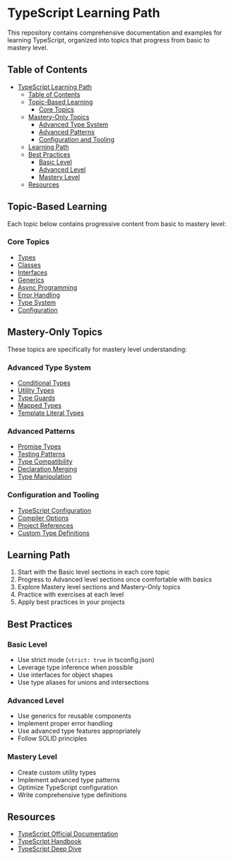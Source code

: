 # TypeScript Learning Path

This repository contains comprehensive documentation and examples for learning TypeScript, organized into topics that progress from basic to mastery level.

## Table of Contents
- [TypeScript Learning Path](#typescript-learning-path)
  - [Table of Contents](#table-of-contents)
  - [Topic-Based Learning](#topic-based-learning)
    - [Core Topics](#core-topics)
  - [Mastery-Only Topics](#mastery-only-topics)
    - [Advanced Type System](#advanced-type-system)
    - [Advanced Patterns](#advanced-patterns)
    - [Configuration and Tooling](#configuration-and-tooling)
  - [Learning Path](#learning-path)
  - [Best Practices](#best-practices)
    - [Basic Level](#basic-level)
    - [Advanced Level](#advanced-level)
    - [Mastery Level](#mastery-level)
  - [Resources](#resources)

## Topic-Based Learning

Each topic below contains progressive content from basic to mastery level:

### Core Topics
- [Types](topics/types/types.md)
- [Classes](topics/classes/classes.md)
- [Interfaces](topics/interfaces/interfaces.md)
- [Generics](topics/generics/generics.md)
- [Async Programming](topics/async/async.md)
- [Error Handling](topics/error-handling/error-handling.md)
- [Type System](topics/type-system/type-system.md)
- [Configuration](topics/configuration/configuration.md)

## Mastery-Only Topics

These topics are specifically for mastery level understanding:

### Advanced Type System
- [Conditional Types](mastery/conditional-types.md)
- [Utility Types](mastery/utility-types.md)
- [Type Guards](mastery/guards.md)
- [Mapped Types](mastery/mapped-types.md)
- [Template Literal Types](mastery/template-literal-types.md)

### Advanced Patterns
- [Promise Types](mastery/promise-types.md)
- [Testing Patterns](mastery/testing-patterns.md)
- [Type Compatibility](mastery/type-compatibility.md)
- [Declaration Merging](mastery/declaration-merging.md)
- [Type Manipulation](mastery/type-manipulation.md)

### Configuration and Tooling
- [TypeScript Configuration](mastery/typescript-configuration.md)
- [Compiler Options](mastery/compiler-options.md)
- [Project References](mastery/project-references.md)
- [Custom Type Definitions](mastery/custom-type-definitions.md)

## Learning Path

1. Start with the Basic level sections in each core topic
2. Progress to Advanced level sections once comfortable with basics
3. Explore Mastery level sections and Mastery-Only topics
4. Practice with exercises at each level
5. Apply best practices in your projects

## Best Practices

### Basic Level
- Use strict mode (`strict: true` in tsconfig.json)
- Leverage type inference when possible
- Use interfaces for object shapes
- Use type aliases for unions and intersections

### Advanced Level
- Use generics for reusable components
- Implement proper error handling
- Use advanced type features appropriately
- Follow SOLID principles

### Mastery Level
- Create custom utility types
- Implement advanced type patterns
- Optimize TypeScript configuration
- Write comprehensive type definitions

## Resources

- [TypeScript Official Documentation](https://www.typescriptlang.org/docs/)
- [TypeScript Handbook](https://www.typescriptlang.org/docs/handbook/intro.html)
- [TypeScript Deep Dive](https://basarat.gitbook.io/typescript/) 